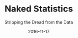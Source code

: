 ---
date: 2016-11-17
dateYear: 2016
isbn: 9780393089820
title: Naked Statistics
subtitle: Stripping the Dread from the Data
description: "Once considered tedious, the field of statistics is rapidly evolving into a discipline Hal Varian, chief economist at Google, has actually called 'sexy.' From batting averages and political polls to game shows and medical research, the real-world application of statistics continues to grow by leaps and bounds. How can we catch schools that cheat on standardized tests? How does Netflix know which movies you’ll like? What is causing the rising incidence of autism? As best-selling author Charles Wheelan shows us in Naked Statistics, the right data and a few well-chosen statistical tools can help us answer these questions and more. For those who slept through Stats 101, this book is a lifesaver. Wheelan strips away the arcane and technical details and focuses on the underlying intuition that drives statistical analysis. He clarifies key concepts such as inference, correlation, and regression analysis, reveals how biased or careless parties can manipulate or misrepresent data, and shows us how brilliant and creative researchers are exploiting the valuable data from natural experiments to tackle thorny questions. And in Wheelan’s trademark style, there’s not a dull page in sight. You’ll encounter clever Schlitz Beer marketers leveraging basic probability, an International Sausage Festival illuminating the tenets of the central limit theorem, and a head-scratching choice from the famous game show Let’s Make a Deal—and you’ll come away with insights each time. With the wit, accessibility, and sheer fun that turned Naked Economics into a bestseller, Wheelan defies the odds yet again by bringing another essential, formerly unglamorous discipline to life."
cover: cover-naked-statistics.jpeg
coverGoogle: https://books.google.com/books/content?id=BgFJfC_CrTAC&printsec=frontcover&img=1&zoom=1&edge=curl&source=gbs_api
pageCount: 302
authors: Charles Wheelan
publishers: W. W. Norton & Company
published: 2013-01-07
publishedYear: 2013
shelves:
- non-fiction
skills:
- user-research
portfolioFeature: true
---